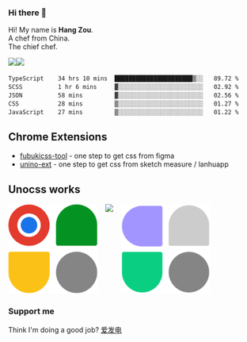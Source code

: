 ### Hi there 👋

Hi! My name is **Hang Zou**.  
A chef from China.  
The chief chef.

<img align="" width="57.5%" src="https://github-readme-stats.vercel.app/api?username=zouhangwithsweet&hide_title=true&hide_border=true&show_icons=true&include_all_commits=true&line_height=21" /><img align="" width="42.4%" src="https://github-readme-stats.vercel.app/api/top-langs/?username=zouhangwithsweet&hide_title=true&hide_border=true&layout=compact" />

<!--START_SECTION:waka-->

```txt
TypeScript    34 hrs 10 mins  ██████████████████████▒░░   89.72 %
SCSS          1 hr 6 mins     ▓░░░░░░░░░░░░░░░░░░░░░░░░   02.92 %
JSON          58 mins         ▓░░░░░░░░░░░░░░░░░░░░░░░░   02.56 %
CSS           28 mins         ▒░░░░░░░░░░░░░░░░░░░░░░░░   01.27 %
JavaScript    27 mins         ▒░░░░░░░░░░░░░░░░░░░░░░░░   01.22 %
```

<!--END_SECTION:waka-->

## Chrome Extensions

- [fubukicss-tool](https://chromewebstore.google.com/detail/fubukicss-tool/behnfolmiinfhphfdolomedncdnogcim?hl=en&authuser=0) - one step to get css from figma
- [unino-ext](https://chromewebstore.google.com/detail/unino-ext/jjilnneecgfmdgamdodfmlmkknbcoekp?hl=en&authuser=0) - one step to get css from sketch measure / lanhuapp

## Unocss works

<div style="display: flex; gap: 16px">
  <a href="https://uno-ext-releases.zouhangoo7241.workers.dev/" style="text-decoration: none;">
    <img src="https://raw.githubusercontent.com/zouhangwithsweet/zouhangwithsweet/71a912567425ae7a48292b5cb69efa26ab40cd79/uno-ext.svg" width="180" />
  </a>
  <a href="https://github.com/fisand/unocss-preset-shadcn" style="text-decoration: none;">
    <img src="https://github.com/fisand/unocss-preset-shadcn/raw/main/public/logo.svg" width="180" />
  </a>
  <a href="https://www.figma.com/community/plugin/1309119336695586856/to-unocss" style="text-decoration: none;">
    <img src="./figma-to-unocss.svg" width="180" />
  </a>
</div>

### Support me

Think I'm doing a good job? [爱发电](https://afdian.net/@zouhangsweet)
